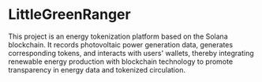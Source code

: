 # LittleGreenRanger
This project is an energy tokenization platform based on the Solana blockchain. It records photovoltaic power generation data, generates corresponding tokens, and interacts with users' wallets, thereby integrating renewable energy production with blockchain technology to promote transparency in energy data and tokenized circulation.
